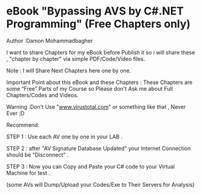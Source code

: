 #  eBook "Bypassing AVS by C#.NET Programming" (Free Chapters only)
Author :Damon Mohammadbagher

I want to share Chapters for my eBook before Publish it so i will share these , "chapter by chapter" via simple PDF/Code/Video files.

Note : I will Share Next Chapters here one by one.

Important Point about this eBook and these Chapters : These Chapters are some “Free” Parts of my Course so Please don't Ask me about Full Chapters/Codes and Videos.


Warning :Don't Use "www.virustotal.com" or something like that , Never Ever ;D

Recommend:

STEP 1 : Use each AV one by one in your LAB .

STEP 2 : after "AV Signature Database Updated" your Internet Connection should be "Disconnect" .

STEP 3 : Now you can Copy and Paste your C# code to your Virtual Machine for test .

(some AVs will Dump/Upload your Codes/Exe to Their Servers for Analysis)
